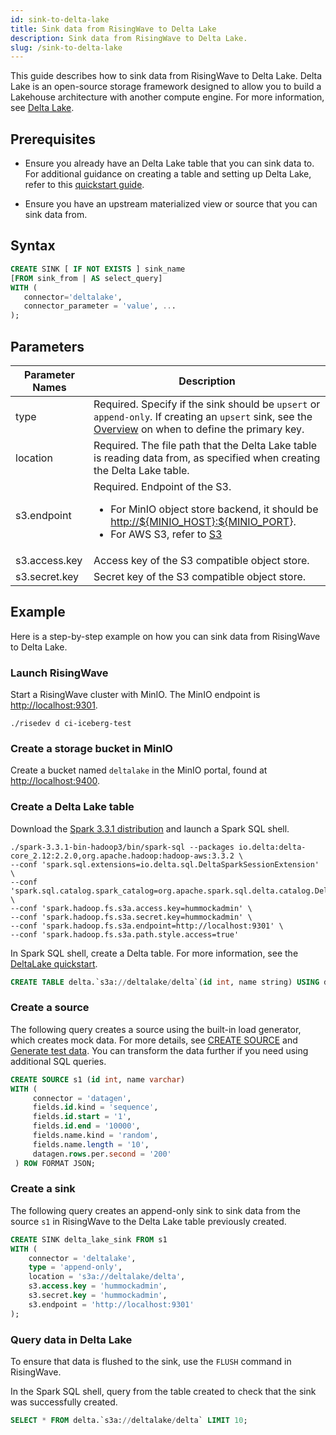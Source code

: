 ```yaml
---
id: sink-to-delta-lake
title: Sink data from RisingWave to Delta Lake
description: Sink data from RisingWave to Delta Lake.
slug: /sink-to-delta-lake
---
```


This guide describes how to sink data from RisingWave to Delta Lake. Delta Lake is an open-source storage framework designed to allow you to build a Lakehouse architecture with another compute engine. For more information, see [Delta Lake](https://delta.io).

## Prerequisites 

- Ensure you already have an Delta Lake table that you can sink data to. For additional guidance on creating a table and setting up Delta Lake, refer to this [quickstart guide](https://docs.delta.io/latest/quick-start.html#create-a-table).

- Ensure you have an upstream materialized view or source that you can sink data from.

## Syntax 

```sql
CREATE SINK [ IF NOT EXISTS ] sink_name
[FROM sink_from | AS select_query]
WITH (
   connector='deltalake',
   connector_parameter = 'value', ...
);
```

## Parameters

| Parameter Names | Description |
| --------------- | ---------------------------------------------------------------------- |
| type            | Required. Specify if the sink should be `upsert` or `append-only`. If creating an `upsert` sink, see the [Overview](data-delivery.md) on when to define the primary key.|
| location        | Required. The file path that the Delta Lake table is reading data from, as specified when creating the Delta Lake table. |
| s3.endpoint     | Required. Endpoint of the S3. <ul><li>For MinIO object store backend, it should be <http://${MINIO_HOST}:${MINIO_PORT>}. </li><li>For AWS S3, refer to [S3](https://docs.aws.amazon.com/general/latest/gr/s3.html) </li></ul> |
| s3.access.key   | Access key of the S3 compatible object store.|
| s3.secret.key   | Secret key of the S3 compatible object store.|

## Example

Here is a step-by-step example on how you can sink data from RisingWave to Delta Lake.

### Launch RisingWave

Start a RisingWave cluster with MinIO. The MinIO endpoint is <http://localhost:9301>.

```terminal
./risedev d ci-iceberg-test
```

### Create a storage bucket in MinIO

Create a bucket named `deltalake` in the MinIO portal, found at <http://localhost:9400>.

### Create a Delta Lake table

Download the [Spark 3.3.1 distribution](https://archive.apache.org/dist/spark/spark-3.3.1/) and launch a Spark SQL shell.

```terminal
./spark-3.3.1-bin-hadoop3/bin/spark-sql --packages io.delta:delta-core_2.12:2.2.0,org.apache.hadoop:hadoop-aws:3.3.2 \
--conf 'spark.sql.extensions=io.delta.sql.DeltaSparkSessionExtension' \
--conf 'spark.sql.catalog.spark_catalog=org.apache.spark.sql.delta.catalog.DeltaCatalog' \
--conf 'spark.hadoop.fs.s3a.access.key=hummockadmin' \
--conf 'spark.hadoop.fs.s3a.secret.key=hummockadmin' \
--conf 'spark.hadoop.fs.s3a.endpoint=http://localhost:9301' \
--conf 'spark.hadoop.fs.s3a.path.style.access=true' 
```

In Spark SQL shell, create a Delta table. For more information, see the [DeltaLake quickstart](https://docs.delta.io/latest/quick-start.html#create-a-table).

```sql
CREATE TABLE delta.`s3a://deltalake/delta`(id int, name string) USING delta
```

### Create a source

The following query creates a source using the built-in load generator, which creates mock data. For more details, see [CREATE SOURCE](/sql/commands/sql-create-source.md) and [Generate test data](/create-source/create-source-datagen.md). You can transform the data further if you need using additional SQL queries.

```sql
CREATE SOURCE s1 (id int, name varchar)
WITH (
     connector = 'datagen',
     fields.id.kind = 'sequence',
     fields.id.start = '1',
     fields.id.end = '10000',
     fields.name.kind = 'random',
     fields.name.length = '10',
     datagen.rows.per.second = '200'
 ) ROW FORMAT JSON;
```

### Create a sink

The following query creates an append-only sink to sink data from the source `s1` in RisingWave to the Delta Lake table previously created. 

```sql
CREATE SINK delta_lake_sink FROM s1
WITH (
    connector = 'deltalake',
    type = 'append-only',
    location = 's3a://deltalake/delta',
    s3.access.key = 'hummockadmin',
    s3.secret.key = 'hummockadmin',
    s3.endpoint = 'http://localhost:9301'
);
```

### Query data in Delta Lake

To ensure that data is flushed to the sink, use the `FLUSH` command in RisingWave.

In the Spark SQL shell, query from the table created to check that the sink was successfully created.

```sql
SELECT * FROM delta.`s3a://deltalake/delta` LIMIT 10;
```